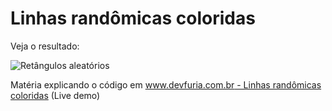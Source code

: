 Linhas randômicas coloridas
===


Veja o resultado:

![](rcontent.com/flaviomicheletti/canvas/master/retangulos-rando/resultado.png "Retângulos aleatórios")

Matéria explicando o código em [www.devfuria.com.br - Linhas randômicas coloridas](http://www.devfuria.com.br/js/canvas/canvas-linhas-rando-coloridas/) (Live demo)

